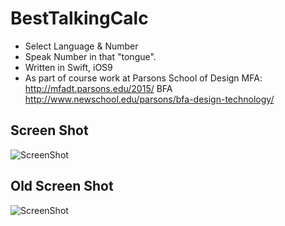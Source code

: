 # BestTalkingCalc
+ Select Language & Number
+ Speak Number in that "tongue".
+ Written in Swift, iOS9
+ As part of course work at Parsons School of Design MFA: http://mfadt.parsons.edu/2015/   BFA http://www.newschool.edu/parsons/bfa-design-technology/

## Screen Shot
![ScreenShot](https://github.com/samuraipapa/BestTalkingCalc/blob/master/IMG_2827.PNG) 

## Old Screen Shot
![ScreenShot](https://github.com/samuraipapa/BestTalkingCalc/blob/master/Screen%20Shot%202015-10-08%20at%202.57.24%20PM.png) 
